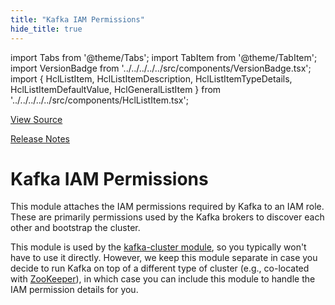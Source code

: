 ```yaml
---
title: "Kafka IAM Permissions"
hide_title: true
---
```


import Tabs from '@theme/Tabs';
import TabItem from '@theme/TabItem';
import VersionBadge from '../../../../../src/components/VersionBadge.tsx';
import { HclListItem, HclListItemDescription, HclListItemTypeDetails, HclListItemDefaultValue, HclGeneralListItem } from '../../../../../src/components/HclListItem.tsx';

<a href="https://github.com/gruntwork-io/terraform-aws-kafka/tree/master/modules/kafka-iam-permissions" className="link-button" title="View the source code for this module in GitHub.">View Source</a>

<a href="https://github.com/gruntwork-io/terraform-aws-kafka/releases?q=" className="link-button" title="Release notes for only the service catalog versions which impacted this service.">Release Notes</a>

# Kafka IAM Permissions

This module attaches the IAM permissions required by Kafka to an IAM role. These are primarily permissions used by the
Kafka brokers to discover each other and bootstrap the cluster.

This module is used by the [kafka-cluster module](https://github.com/gruntwork-io/terraform-aws-kafka/tree/master/modules/kafka-cluster), so you typically won't have to use
it directly. However, we keep this module separate in case you decide to run Kafka on top of a different type of
cluster (e.g., co-located with [ZooKeeper](https://github.com/gruntwork-io/terraform-aws-zookeeper)), in which case you can
include this module to handle the IAM permission details for you.


<!-- ##DOCS-SOURCER-START
{
  "originalSources": [
    "https://github.com/gruntwork-io/terraform-aws-kafka/tree/modules/kafka-iam-permissions/readme.md",
    "https://github.com/gruntwork-io/terraform-aws-kafka/tree/modules/kafka-iam-permissions/variables.tf",
    "https://github.com/gruntwork-io/terraform-aws-kafka/tree/modules/kafka-iam-permissions/outputs.tf"
  ],
  "sourcePlugin": "module-catalog-api",
  "hash": "050b551742a91fb36b81cfed0e297e70"
}
##DOCS-SOURCER-END -->
